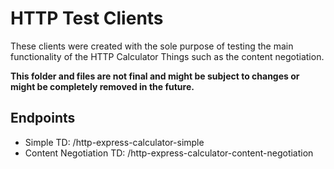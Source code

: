 # HTTP Test Clients

These clients were created with the sole purpose of testing the main functionality of the HTTP Calculator Things such as the content negotiation.

**This folder and files are not final and might be subject to changes or might be completely removed in the future.**

## Endpoints

- Simple TD: /http-express-calculator-simple
- Content Negotiation TD: /http-express-calculator-content-negotiation
